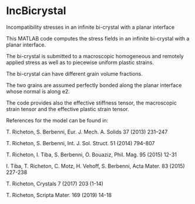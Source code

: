 # IncBicrystal
Incompatibility stresses in an infinite bi-crystal with a planar interface

This MATLAB code computes the stress fields in an infinite bi-crystal with a planar interface. 	

The bi-crystal is submitted to a macroscopic homogeneous and remotely applied stress as well as to piecewise uniform plastic strains. 

The bi-crystal can have different grain volume fractions.

The two grains are assumed perfectly bonded  along the planar interface whose normal is along e2. 

The code provides also the effective stiffness tensor, the macroscopic strain tensor and the effective plastic strain tensor.

References for the model can be found in:

T. Richeton, S. Berbenni, Eur. J. Mech. A. Solids 37 (2013) 231–247

T. Richeton, S. Berbenni, Int. J. Sol. Struct. 51 (2014) 794-807

T. Richeton, I. Tiba, S. Berbenni, O. Bouaziz, Phil. Mag. 95 (2015) 12-31

I. Tiba, T. Richeton, C. Motz, H. Vehoff, S. Berbenni, Acta Mater. 83 (2015) 227-238

T. Richeton, Crystals 7 (2017) 203 (1-14)

T. Richeton, Scripta Mater. 169 (2019) 14-18

